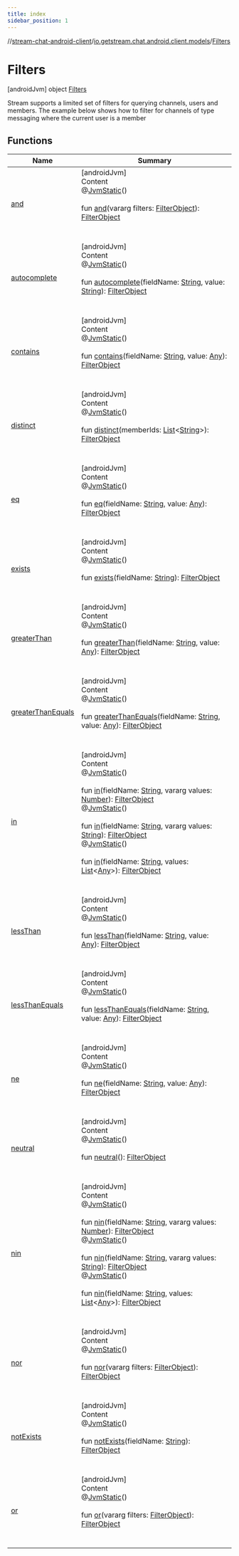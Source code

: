 ```yaml
---
title: index
sidebar_position: 1
---
```

//[stream-chat-android-client](../../../index.md)/[io.getstream.chat.android.client.models](../index.md)/[Filters](index.md)



# Filters  
 [androidJvm] object [Filters](index.md)

Stream supports a limited set of filters for querying channels, users and members. The example below shows how to filter for channels of type messaging where the current user is a member

   


## Functions  
  
|  Name |  Summary | 
|---|---|
| <a name="io.getstream.chat.android.client.models/Filters/and/#kotlin.Array[io.getstream.chat.android.client.api.models.FilterObject]/PointingToDeclaration/"></a>[and](and.md)| <a name="io.getstream.chat.android.client.models/Filters/and/#kotlin.Array[io.getstream.chat.android.client.api.models.FilterObject]/PointingToDeclaration/"></a>[androidJvm]  <br/>Content  <br/>@[JvmStatic](https://kotlinlang.org/api/latest/jvm/stdlib/kotlin.jvm/-jvm-static/index.html)()  <br/>  <br/>fun [and](and.md)(vararg filters: [FilterObject](../../io.getstream.chat.android.client.api.models/FilterObject/index.md)): [FilterObject](../../io.getstream.chat.android.client.api.models/FilterObject/index.md)  <br/><br/><br/>|
| <a name="io.getstream.chat.android.client.models/Filters/autocomplete/#kotlin.String#kotlin.String/PointingToDeclaration/"></a>[autocomplete](autocomplete.md)| <a name="io.getstream.chat.android.client.models/Filters/autocomplete/#kotlin.String#kotlin.String/PointingToDeclaration/"></a>[androidJvm]  <br/>Content  <br/>@[JvmStatic](https://kotlinlang.org/api/latest/jvm/stdlib/kotlin.jvm/-jvm-static/index.html)()  <br/>  <br/>fun [autocomplete](autocomplete.md)(fieldName: [String](https://kotlinlang.org/api/latest/jvm/stdlib/kotlin/-string/index.html), value: [String](https://kotlinlang.org/api/latest/jvm/stdlib/kotlin/-string/index.html)): [FilterObject](../../io.getstream.chat.android.client.api.models/FilterObject/index.md)  <br/><br/><br/>|
| <a name="io.getstream.chat.android.client.models/Filters/contains/#kotlin.String#kotlin.Any/PointingToDeclaration/"></a>[contains](contains.md)| <a name="io.getstream.chat.android.client.models/Filters/contains/#kotlin.String#kotlin.Any/PointingToDeclaration/"></a>[androidJvm]  <br/>Content  <br/>@[JvmStatic](https://kotlinlang.org/api/latest/jvm/stdlib/kotlin.jvm/-jvm-static/index.html)()  <br/>  <br/>fun [contains](contains.md)(fieldName: [String](https://kotlinlang.org/api/latest/jvm/stdlib/kotlin/-string/index.html), value: [Any](https://kotlinlang.org/api/latest/jvm/stdlib/kotlin/-any/index.html)): [FilterObject](../../io.getstream.chat.android.client.api.models/FilterObject/index.md)  <br/><br/><br/>|
| <a name="io.getstream.chat.android.client.models/Filters/distinct/#kotlin.collections.List[kotlin.String]/PointingToDeclaration/"></a>[distinct](distinct.md)| <a name="io.getstream.chat.android.client.models/Filters/distinct/#kotlin.collections.List[kotlin.String]/PointingToDeclaration/"></a>[androidJvm]  <br/>Content  <br/>@[JvmStatic](https://kotlinlang.org/api/latest/jvm/stdlib/kotlin.jvm/-jvm-static/index.html)()  <br/>  <br/>fun [distinct](distinct.md)(memberIds: [List](https://kotlinlang.org/api/latest/jvm/stdlib/kotlin.collections/-list/index.html)&lt;[String](https://kotlinlang.org/api/latest/jvm/stdlib/kotlin/-string/index.html)&gt;): [FilterObject](../../io.getstream.chat.android.client.api.models/FilterObject/index.md)  <br/><br/><br/>|
| <a name="io.getstream.chat.android.client.models/Filters/eq/#kotlin.String#kotlin.Any/PointingToDeclaration/"></a>[eq](eq.md)| <a name="io.getstream.chat.android.client.models/Filters/eq/#kotlin.String#kotlin.Any/PointingToDeclaration/"></a>[androidJvm]  <br/>Content  <br/>@[JvmStatic](https://kotlinlang.org/api/latest/jvm/stdlib/kotlin.jvm/-jvm-static/index.html)()  <br/>  <br/>fun [eq](eq.md)(fieldName: [String](https://kotlinlang.org/api/latest/jvm/stdlib/kotlin/-string/index.html), value: [Any](https://kotlinlang.org/api/latest/jvm/stdlib/kotlin/-any/index.html)): [FilterObject](../../io.getstream.chat.android.client.api.models/FilterObject/index.md)  <br/><br/><br/>|
| <a name="io.getstream.chat.android.client.models/Filters/exists/#kotlin.String/PointingToDeclaration/"></a>[exists](exists.md)| <a name="io.getstream.chat.android.client.models/Filters/exists/#kotlin.String/PointingToDeclaration/"></a>[androidJvm]  <br/>Content  <br/>@[JvmStatic](https://kotlinlang.org/api/latest/jvm/stdlib/kotlin.jvm/-jvm-static/index.html)()  <br/>  <br/>fun [exists](exists.md)(fieldName: [String](https://kotlinlang.org/api/latest/jvm/stdlib/kotlin/-string/index.html)): [FilterObject](../../io.getstream.chat.android.client.api.models/FilterObject/index.md)  <br/><br/><br/>|
| <a name="io.getstream.chat.android.client.models/Filters/greaterThan/#kotlin.String#kotlin.Any/PointingToDeclaration/"></a>[greaterThan](greaterThan.md)| <a name="io.getstream.chat.android.client.models/Filters/greaterThan/#kotlin.String#kotlin.Any/PointingToDeclaration/"></a>[androidJvm]  <br/>Content  <br/>@[JvmStatic](https://kotlinlang.org/api/latest/jvm/stdlib/kotlin.jvm/-jvm-static/index.html)()  <br/>  <br/>fun [greaterThan](greaterThan.md)(fieldName: [String](https://kotlinlang.org/api/latest/jvm/stdlib/kotlin/-string/index.html), value: [Any](https://kotlinlang.org/api/latest/jvm/stdlib/kotlin/-any/index.html)): [FilterObject](../../io.getstream.chat.android.client.api.models/FilterObject/index.md)  <br/><br/><br/>|
| <a name="io.getstream.chat.android.client.models/Filters/greaterThanEquals/#kotlin.String#kotlin.Any/PointingToDeclaration/"></a>[greaterThanEquals](greaterThanEquals.md)| <a name="io.getstream.chat.android.client.models/Filters/greaterThanEquals/#kotlin.String#kotlin.Any/PointingToDeclaration/"></a>[androidJvm]  <br/>Content  <br/>@[JvmStatic](https://kotlinlang.org/api/latest/jvm/stdlib/kotlin.jvm/-jvm-static/index.html)()  <br/>  <br/>fun [greaterThanEquals](greaterThanEquals.md)(fieldName: [String](https://kotlinlang.org/api/latest/jvm/stdlib/kotlin/-string/index.html), value: [Any](https://kotlinlang.org/api/latest/jvm/stdlib/kotlin/-any/index.html)): [FilterObject](../../io.getstream.chat.android.client.api.models/FilterObject/index.md)  <br/><br/><br/>|
| <a name="io.getstream.chat.android.client.models/Filters/in/#kotlin.String#kotlin.Array[kotlin.Number]/PointingToDeclaration/"></a>[in](in.md)| <a name="io.getstream.chat.android.client.models/Filters/in/#kotlin.String#kotlin.Array[kotlin.Number]/PointingToDeclaration/"></a>[androidJvm]  <br/>Content  <br/>@[JvmStatic](https://kotlinlang.org/api/latest/jvm/stdlib/kotlin.jvm/-jvm-static/index.html)()  <br/>  <br/>fun [in](in.md)(fieldName: [String](https://kotlinlang.org/api/latest/jvm/stdlib/kotlin/-string/index.html), vararg values: [Number](https://kotlinlang.org/api/latest/jvm/stdlib/kotlin/-number/index.html)): [FilterObject](../../io.getstream.chat.android.client.api.models/FilterObject/index.md)  <br/>@[JvmStatic](https://kotlinlang.org/api/latest/jvm/stdlib/kotlin.jvm/-jvm-static/index.html)()  <br/>  <br/>fun [in](in.md)(fieldName: [String](https://kotlinlang.org/api/latest/jvm/stdlib/kotlin/-string/index.html), vararg values: [String](https://kotlinlang.org/api/latest/jvm/stdlib/kotlin/-string/index.html)): [FilterObject](../../io.getstream.chat.android.client.api.models/FilterObject/index.md)  <br/>@[JvmStatic](https://kotlinlang.org/api/latest/jvm/stdlib/kotlin.jvm/-jvm-static/index.html)()  <br/>  <br/>fun [in](in.md)(fieldName: [String](https://kotlinlang.org/api/latest/jvm/stdlib/kotlin/-string/index.html), values: [List](https://kotlinlang.org/api/latest/jvm/stdlib/kotlin.collections/-list/index.html)&lt;[Any](https://kotlinlang.org/api/latest/jvm/stdlib/kotlin/-any/index.html)&gt;): [FilterObject](../../io.getstream.chat.android.client.api.models/FilterObject/index.md)  <br/><br/><br/>|
| <a name="io.getstream.chat.android.client.models/Filters/lessThan/#kotlin.String#kotlin.Any/PointingToDeclaration/"></a>[lessThan](lessThan.md)| <a name="io.getstream.chat.android.client.models/Filters/lessThan/#kotlin.String#kotlin.Any/PointingToDeclaration/"></a>[androidJvm]  <br/>Content  <br/>@[JvmStatic](https://kotlinlang.org/api/latest/jvm/stdlib/kotlin.jvm/-jvm-static/index.html)()  <br/>  <br/>fun [lessThan](lessThan.md)(fieldName: [String](https://kotlinlang.org/api/latest/jvm/stdlib/kotlin/-string/index.html), value: [Any](https://kotlinlang.org/api/latest/jvm/stdlib/kotlin/-any/index.html)): [FilterObject](../../io.getstream.chat.android.client.api.models/FilterObject/index.md)  <br/><br/><br/>|
| <a name="io.getstream.chat.android.client.models/Filters/lessThanEquals/#kotlin.String#kotlin.Any/PointingToDeclaration/"></a>[lessThanEquals](lessThanEquals.md)| <a name="io.getstream.chat.android.client.models/Filters/lessThanEquals/#kotlin.String#kotlin.Any/PointingToDeclaration/"></a>[androidJvm]  <br/>Content  <br/>@[JvmStatic](https://kotlinlang.org/api/latest/jvm/stdlib/kotlin.jvm/-jvm-static/index.html)()  <br/>  <br/>fun [lessThanEquals](lessThanEquals.md)(fieldName: [String](https://kotlinlang.org/api/latest/jvm/stdlib/kotlin/-string/index.html), value: [Any](https://kotlinlang.org/api/latest/jvm/stdlib/kotlin/-any/index.html)): [FilterObject](../../io.getstream.chat.android.client.api.models/FilterObject/index.md)  <br/><br/><br/>|
| <a name="io.getstream.chat.android.client.models/Filters/ne/#kotlin.String#kotlin.Any/PointingToDeclaration/"></a>[ne](ne.md)| <a name="io.getstream.chat.android.client.models/Filters/ne/#kotlin.String#kotlin.Any/PointingToDeclaration/"></a>[androidJvm]  <br/>Content  <br/>@[JvmStatic](https://kotlinlang.org/api/latest/jvm/stdlib/kotlin.jvm/-jvm-static/index.html)()  <br/>  <br/>fun [ne](ne.md)(fieldName: [String](https://kotlinlang.org/api/latest/jvm/stdlib/kotlin/-string/index.html), value: [Any](https://kotlinlang.org/api/latest/jvm/stdlib/kotlin/-any/index.html)): [FilterObject](../../io.getstream.chat.android.client.api.models/FilterObject/index.md)  <br/><br/><br/>|
| <a name="io.getstream.chat.android.client.models/Filters/neutral/#/PointingToDeclaration/"></a>[neutral](neutral.md)| <a name="io.getstream.chat.android.client.models/Filters/neutral/#/PointingToDeclaration/"></a>[androidJvm]  <br/>Content  <br/>@[JvmStatic](https://kotlinlang.org/api/latest/jvm/stdlib/kotlin.jvm/-jvm-static/index.html)()  <br/>  <br/>fun [neutral](neutral.md)(): [FilterObject](../../io.getstream.chat.android.client.api.models/FilterObject/index.md)  <br/><br/><br/>|
| <a name="io.getstream.chat.android.client.models/Filters/nin/#kotlin.String#kotlin.Array[kotlin.Number]/PointingToDeclaration/"></a>[nin](nin.md)| <a name="io.getstream.chat.android.client.models/Filters/nin/#kotlin.String#kotlin.Array[kotlin.Number]/PointingToDeclaration/"></a>[androidJvm]  <br/>Content  <br/>@[JvmStatic](https://kotlinlang.org/api/latest/jvm/stdlib/kotlin.jvm/-jvm-static/index.html)()  <br/>  <br/>fun [nin](nin.md)(fieldName: [String](https://kotlinlang.org/api/latest/jvm/stdlib/kotlin/-string/index.html), vararg values: [Number](https://kotlinlang.org/api/latest/jvm/stdlib/kotlin/-number/index.html)): [FilterObject](../../io.getstream.chat.android.client.api.models/FilterObject/index.md)  <br/>@[JvmStatic](https://kotlinlang.org/api/latest/jvm/stdlib/kotlin.jvm/-jvm-static/index.html)()  <br/>  <br/>fun [nin](nin.md)(fieldName: [String](https://kotlinlang.org/api/latest/jvm/stdlib/kotlin/-string/index.html), vararg values: [String](https://kotlinlang.org/api/latest/jvm/stdlib/kotlin/-string/index.html)): [FilterObject](../../io.getstream.chat.android.client.api.models/FilterObject/index.md)  <br/>@[JvmStatic](https://kotlinlang.org/api/latest/jvm/stdlib/kotlin.jvm/-jvm-static/index.html)()  <br/>  <br/>fun [nin](nin.md)(fieldName: [String](https://kotlinlang.org/api/latest/jvm/stdlib/kotlin/-string/index.html), values: [List](https://kotlinlang.org/api/latest/jvm/stdlib/kotlin.collections/-list/index.html)&lt;[Any](https://kotlinlang.org/api/latest/jvm/stdlib/kotlin/-any/index.html)&gt;): [FilterObject](../../io.getstream.chat.android.client.api.models/FilterObject/index.md)  <br/><br/><br/>|
| <a name="io.getstream.chat.android.client.models/Filters/nor/#kotlin.Array[io.getstream.chat.android.client.api.models.FilterObject]/PointingToDeclaration/"></a>[nor](nor.md)| <a name="io.getstream.chat.android.client.models/Filters/nor/#kotlin.Array[io.getstream.chat.android.client.api.models.FilterObject]/PointingToDeclaration/"></a>[androidJvm]  <br/>Content  <br/>@[JvmStatic](https://kotlinlang.org/api/latest/jvm/stdlib/kotlin.jvm/-jvm-static/index.html)()  <br/>  <br/>fun [nor](nor.md)(vararg filters: [FilterObject](../../io.getstream.chat.android.client.api.models/FilterObject/index.md)): [FilterObject](../../io.getstream.chat.android.client.api.models/FilterObject/index.md)  <br/><br/><br/>|
| <a name="io.getstream.chat.android.client.models/Filters/notExists/#kotlin.String/PointingToDeclaration/"></a>[notExists](notExists.md)| <a name="io.getstream.chat.android.client.models/Filters/notExists/#kotlin.String/PointingToDeclaration/"></a>[androidJvm]  <br/>Content  <br/>@[JvmStatic](https://kotlinlang.org/api/latest/jvm/stdlib/kotlin.jvm/-jvm-static/index.html)()  <br/>  <br/>fun [notExists](notExists.md)(fieldName: [String](https://kotlinlang.org/api/latest/jvm/stdlib/kotlin/-string/index.html)): [FilterObject](../../io.getstream.chat.android.client.api.models/FilterObject/index.md)  <br/><br/><br/>|
| <a name="io.getstream.chat.android.client.models/Filters/or/#kotlin.Array[io.getstream.chat.android.client.api.models.FilterObject]/PointingToDeclaration/"></a>[or](or.md)| <a name="io.getstream.chat.android.client.models/Filters/or/#kotlin.Array[io.getstream.chat.android.client.api.models.FilterObject]/PointingToDeclaration/"></a>[androidJvm]  <br/>Content  <br/>@[JvmStatic](https://kotlinlang.org/api/latest/jvm/stdlib/kotlin.jvm/-jvm-static/index.html)()  <br/>  <br/>fun [or](or.md)(vararg filters: [FilterObject](../../io.getstream.chat.android.client.api.models/FilterObject/index.md)): [FilterObject](../../io.getstream.chat.android.client.api.models/FilterObject/index.md)  <br/><br/><br/>|

